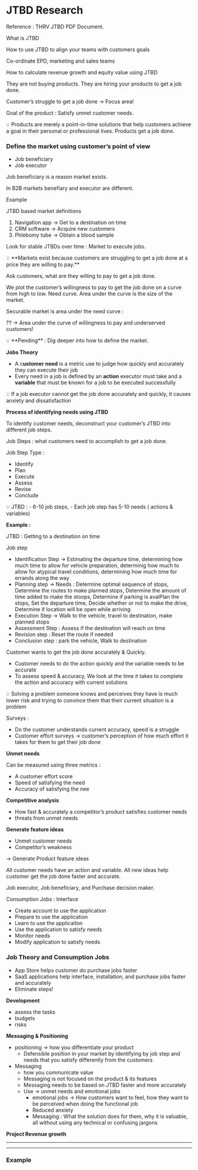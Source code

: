 # JTBD Research

Reference : THRV JTBD PDF Document. <Add link>

What is JTBD

How to use JTBD to align your teams with customers goals

Co-ordinate EPD, marketing and sales teams

How to calculate revenue growth and equity value using JTBD

They are not buying products. They are hiring your products to get a job done.

Customer’s struggle to get a job done → Focus area!

Goal of the product : Satisfy unmet customer needs.

<aside>
💡 Products are merely a point-in-time solutions that help customers achieve a goal in their personal or professional lives. Products get a job done.

</aside>

### Define the market using customer’s point of view

- Job beneficiary
- Job executor

Job beneficiary is a reason market exists. 

In B2B markets benefiary and executor are different. 

Example

JTBD based market definitions

1. Navigation app → Get to a destination on time
2. CRM software → Acquire new customers
3. Phlebomy tube → Obtain a blood sample

Look for stable JTBDs over time : Market to execute jobs.

<aside>
💡 **Markets exist because customers are struggling to get a job done at a price they are willing to pay.**

</aside>

Ask customers, what are they willing to pay to get a job done. 

We plot the customer’s willingness to pay to get the job done on a curve from high to low. Need curve. Area under the curve is the size of the market.

Securable market is area under the need curve : 

?? → Area under the curve of willingness to pay and underserved customers!

<aside>
💡 **Pending** : Dig deeper into how to define the market.

</aside>

**Jobs Theory**

- A c**ustomer need** is a metric use to judge how quickly and accurately they can execute their job
- Every need in a job is defined by an **action** executor must take and a **variable** that must be known for a job to be executed successfully

<aside>
💡 If a job executor cannot get the job done accurately and quickly, it causes anxiety and dissatisfaction

</aside>

**Process of identifying needs using JTBD**

To identify customer needs, deconstruct your customer’s JTBD into different job steps. 

Job Steps : what customers need to accomplish to get a job done.

Job Step Type : 

- Identify
- Plan
- Execute
- Assess
- Revise
- Conclude

<aside>
💡 JTBD : 
- 6-10 job steps, 
- Each job step has 5-10 needs ( actions & variables)

</aside>

**Example :** 

JTBD : Getting to a destination on time 

Job step

- Identification Step → Estimating the departure time, determining how much time to allow for vehicle preparation, determinig how much to allow for atypical travel conditions, determining how much time for errands along the way
- Planning step → Needs : Determine optimal sequence of stops, Determine the routes to make planned stops, Determine the amount of time added to make the stoops, Determine if parking is avalPlan the stops, Set the departure time, Decide whether or not to make the drive, Determine if location will be open while arriving
- Execution Step → Walk to the vehicle, travel to destination, make planned stops
- Assessment Step : Assess if the destination will reach on time
- Revision step : Reset the route if needed
- Conclusion step : park the vehicle, Walk to destination

Customer wants to get the job done accurately & Quickly.

- Customer needs to do the action quickly and the variable needs to be accurate
- To assess speed & accuracy, We look at the time it takes to complete the action and accuracy with current solutions

<aside>
💡 Solving a problem someone knows and perceives they have is much lower risk and trying to convince them that their current situation is a problem

</aside>

Surveys : 

- Do the customer understands current accuracy, speed is a struggle
- Customer effort surveys → customer’s perception of how much effort it takes for them to get their job done

**Unmet needs** 

Can be measured using three metrics : 

- A customer effort score
- Speed of satisfying the need
- Accuracy of satisfying the nee

**Competitive analysis** 

- How fast & accurately a competitor’s product satisfies customer needs
- threats from unmet needs

**Generate feature ideas**

- Unmet customer needs
- Competitor’s weakness

→ Generate Product feature ideas

All customer needs have an action and variable. All new ideas help customer get the job done faster and accurate.

Job executor, Job beneficiary, and Purchase decision maker.

Consumption Jobs : Interface

- Create account to use the application
- Prepare to use the application
- Learn to use the applicaiton
- Use the application to satisfy needs
- Monitor needs
- Modify application to satisfy needs

### Job Theory and Consumption Jobs

- App Store helps customer do purchase jobs faster
- SaaS applications help interface, installation, and purchase jobs faster and accurately
- Eliminate steps!

**Development** 

- assess the tasks
- budgets
- risks

**Messaging & Positioning**

- positioning → how you differentiate your product
    - Defensible position in your market by identifying by job step and needs that you satisfy differently from the customers
- Messaging
    - how you communicate value
    - Messaging is not focused on the product & its features
    - Messaging needs to be based on JTBD faster and more accurately
    - Use → unmet needs and emotional jobs
        - emotional jobs → How customers want to feel, how they want to be perceived when doing the functional job
        - Reduced anxiety
        - Messaging : What the solution does for them, why it is valuable, all without using any technical or confusing jargons

**Project Revenue growth**

<Todo>

---

---

### Example